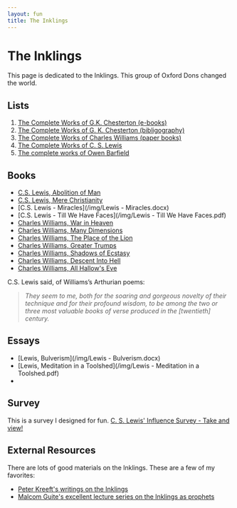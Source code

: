 ```yaml
---
layout: fun
title: The Inklings
---
```


# The Inklings #

This page is dedicated to the Inklings. This group of Oxford Dons changed the world. 


## Lists

1. [The Complete Works of G.K. Chesterton (e-books)](http://www.cse.dmu.ac.uk/~mward/gkc/books/)  
2. [The Complete Works of G. K. Chesterton (bibligography)](http://www.gkc.org.uk/gkc/books/bib.html)  
3. [The Complete Works of Charles Williams (paper books)](http://www.charleswilliamssociety.org.uk/category/books/)  
4. [The Complete Works of C. S. Lewis](https://docs.google.com/spreadsheets/d/1ePf79HMM1LbP8dOHWV2_kUAmw8ZhqOah2VXo4CtQJ5U/edit?usp=sharing)  
5. [The complete works of Owen Barfield](http://davidlavery.net/barfield/)  
 

## Books ##

* [C.S. Lewis, Abolition of Man](https://drive.google.com/file/d/0B0CYQDZ8AWu8aHl5M2x5WERmT3M/edit?usp=sharing)
* [C.S. Lewis, Mere Christianity](https://drive.google.com/file/d/0B0CYQDZ8AWu8T1FLbHNCLWkzYnc/edit?usp=sharing)
* [C.S. Lewis - Miracles](/img/Lewis - Miracles.docx)
* [C.S. Lewis - Till We Have Faces](/img/Lewis - Till We Have Faces.pdf)
* [Charles Williams, War in Heaven](https://drive.google.com/file/d/0B0CYQDZ8AWu8TlBQTWpBWGdIQUU/edit?usp=sharing)
* [Charles Williams, Many Dimensions](https://drive.google.com/file/d/0B0CYQDZ8AWu8dDF1TUdsUDVMa28/edit?usp=sharing)
* [Charles Williams, The Place of the Lion](https://drive.google.com/file/d/0B0CYQDZ8AWu8TlBQTWpBWGdIQUU/edit?usp=sharing)
* [Charles Williams, Greater Trumps](https://drive.google.com/file/d/0B0CYQDZ8AWu8Mm5xVDh5QVc1UXM/edit?usp=sharing)
* [Charles Williams, Shadows of Ecstasy](https://drive.google.com/file/d/0B0CYQDZ8AWu8WFJTNjdoa1RsQU0/edit?usp=sharing)
* [Charles Williams, Descent Into Hell](https://drive.google.com/file/d/0B0CYQDZ8AWu8cnYwclpmMXhoaVk/edit?usp=sharing)
* [Charles Williams, All Hallow's Eve](https://drive.google.com/file/d/0B0CYQDZ8AWu8RmdUQ1I2RGNZb3M/edit?usp=sharing)

C.S. Lewis said, of Williams’s Arthurian poems: 

> *They seem to me, both for the soaring and gorgeous novelty of their technique and for their profound wisdom, to be among the two or three most valuable books of verse produced in the [twentieth] century.*


## Essays ##

* [Lewis, Bulverism](/img/Lewis - Bulverism.docx)
* [Lewis, Meditation in a Toolshed](/img/Lewis - Meditation in a Toolshed.pdf)
* 



## Survey
 
This is a survey I designed for fun. [C. S. Lewis' Influence Survey - Take and view!](https://docs.google.com/forms/d/1c-p0E_XkEKblJ7wnoWkCL88yugPeg4_6hSWvW0MTxoM/viewform?usp=send_form)

## External Resources ##

There are lots of good materials on the Inklings. These are a few of my favorites:

* [Peter Kreeft's writings on the Inklings](http://www.peterkreeft.com/featured-writing.htm)
* [Malcom Guite's excellent lecture series on the Inklings as prophets](https://malcolmguite.wordpress.com/2011/11/04/the-inklings-fantasists-or-prophets-the-complete-set/)
 